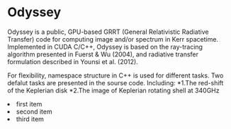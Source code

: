 # Odyssey
Odyssey is a public, GPU-based GRRT (General Relativistic Radiative Transfer) code for computing image and/or spectrum in Kerr spacetime. Implemented in CUDA C/C++, Odyssey is based on the ray-tracing algorithm presented in Fuerst & Wu (2004), and radiative transfer formulation described in Younsi et al. (2012).

For flexibility, namespace structure in C++  is used for different tasks. Two defalut tasks are presented in the sourse code. Including:
*1.The red-shift of the Keplerian disk
*2.The image of Keplerian rotating shell at 340GHz
 
  <li>first item</li>
  <li>second item</li>
  <li>third item</li>


